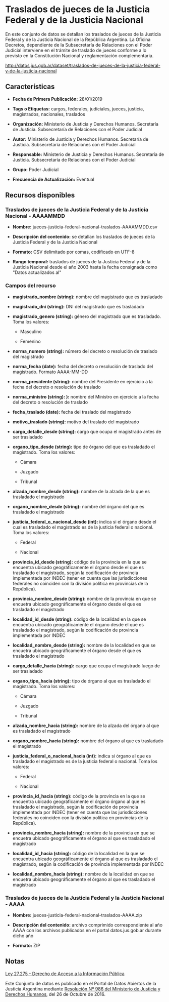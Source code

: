 Traslados de jueces de la Justicia Federal y de la Justicia Nacional
====================================================================

En este conjunto de datos se detallan los traslados de jueces de la Justicia Federal y de la Justicia Nacional de la República Argentina. La Oficina Decretos, dependiente de la Subsecretaría de Relaciones con el Poder Judicial interviene en el trámite de traslado de jueces conforme a lo previsto en la Constitución Nacional y reglamentación complementaria.

http://datos.jus.gob.ar/dataset/traslados-de-jueces-de-la-justicia-federal-y-de-la-justicia-nacional 


Características
---------------

-   **Fecha de Primera Publicación:** 28/01/2019

-   **Tags o Etiquetas:** cargos, federales, judiciales, jueces, justicia, magistrados, nacionales, traslados

-   **Organización:** Ministerio de Justicia y Derechos Humanos. Secretaría de Justicia. Subsecretaría de Relaciones con el Poder Judicial

-   **Autor:** Ministerio de Justicia y Derechos Humanos. Secretaría de Justicia. Subsecretaría de Relaciones con el Poder Judicial

-   **Responsable:** Ministerio de Justicia y Derechos Humanos. Secretaría de Justicia. Subsecretaría de Relaciones con el Poder Judicial

-   **Grupo:** Poder Judicial

-   **Frecuencia de Actualización:** Eventual

Recursos disponibles
--------------------

### Traslados de jueces de la Justicia Federal y de la Justicia Nacional - AAAAMMDD

-   **Nombre:** jueces-justicia-federal-nacional-traslados-AAAAMMDD.csv

-   **Descripción del contenido:** se detallan los traslados de jueces de la Justicia Federal y de la Justicia Nacional

-   **Formato:** CSV delimitado por comas, codificado en UTF-8

-   **Rango temporal:** traslados de jueces de la Justicia Federal y de la Justicia Nacional desde el año 2003 hasta la fecha consignada como "Datos actualizados al"

### Campos del recurso

-   **magistrado_nombre (string):** nombre del magistrado que es trasladado

-   **magistrado_dni (string):** DNI del magistrado que es trasladado

-   **magistrado_genero (string):** género del magistrado que es trasladado. Toma los valores:

	-   Masculino

	-   Femenino

-   **norma_numero (string):** número del decreto o resolución de traslado del magistrado

-   **norma_fecha (date):** fecha del decreto o resolución de traslado del magistrado. Formato AAAA-MM-DD

-   **norma_presidente (string):** nombre del Presidente en ejercicio a la fecha del decreto o resolución de traslado

-   **norma_ministro (string): ):** nombre del Ministro en ejercicio a la fecha del decreto o resolución de traslado

-   **fecha_traslado (date):** fecha del traslado del magistrado

-   **motivo_traslado (string):** motivo del traslado del magistrado

-   **cargo_detalle_desde (string):** cargo que ocupa el magistrado antes de ser trasladado

-   **organo_tipo_desde (string):** tipo de órgano del que es trasladado el magistrado. Toma los valores:

    -   Cámara

    -   Juzgado

    -   Tribunal

-   **alzada_nombre_desde (string):** nombre de la alzada de la que es trasladado el magistrado

-   **organo_nombre_desde (string):** nombre del órgano del que es trasladado el magistrado

-   **justicia_federal_o_nacional_desde (int):** indica si el órgano desde el cual es trasladado el magistrado es de la justicia federal o nacional. Toma los valores:

    -   Federal

    -   Nacional

-   **provincia_id_desde (string):** código de la provincia en la que se encuentra ubicado geográficamente el órgano desde el que es trasladado el magistrado, según la codificación de provincia implementada por INDEC (tener en cuenta que las jurisdicciones federales no coinciden con la división política en provincias de la República).

-   **provincia_nombre_desde (string):** nombre de la provincia en que se encuetra ubicado geográficamente el órgano desde el que es trasladado el magistrado

-   **localidad_id_desde (string):** código de la localidad en la que se encuentra ubicado geográficamente el órgano desde el que es trasladado el magistrado, según la codificación de provincia implementada por INDEC

-   **localidad_nombre_desde (string):** nombre de la localidad en que se encuetra ubicado geográficamente el órgano desde el que es trasladado el magistrado

-   **cargo_detalle_hacia (string):** cargo que ocupa el magistrado luego de ser trasladado

-   **organo_tipo_hacia (string):** tipo de órgano al que es trasladado el magistrado. Toma los valores:

    -   Cámara

    -   Juzgado

    -   Tribunal

-   **alzada_nombre_hacia (string):** nombre de la alzada del órgano al que es trasladado el magistrado

-   **organo_nombre_hacia (string):** nombre del órgano al que es trasladado el magistrado

-   **justicia_federal_o_nacional_hacia (int):** indica si órgano al que es trasladado el magistrado es de la justicia federal o nacional. Toma los valores:

    -   Federal

    -   Nacional

-   **provincia_id_hacia (string):** código de la provincia en la que se encuentra ubicado geográficamente el órgano órgano al que es trasladado el magistrado, según la codificación de provincia implementada por INDEC (tener en cuenta que las jurisdicciones federales no coinciden con la división política en provincias de la República).

-   **provincia_nombre_hacia (string):** nombre de la provincia en que se encuetra ubicado geográficamente el órgano al que es trasladado el magistrado

-   **localidad_id_hacia (string):** código de la localidad en la que se encuentra ubicado geográficamente el órgano al que es trasladado el magistrado, según la codificación de provincia implementada por INDEC

-   **localidad_nombre_hacia (string):** nombre de la localidad en que se encuetra ubicado geográficamente el órgano al que es trasladado el magistrado

### Traslados de jueces de la Justicia Federal y la Justicia Nacional - AAAA

- **Nombre:** jueces-justicia-federal-nacional-traslados-AAAA.zip

- **Descripción del contenido:** archivo comprimido correspondiente al año AAAA con los archivos publicados en el portal datos.jus.gob.ar durante dicho año

- **Formato:** ZIP

Notas
------

[Ley 27.275 - Derecho de Acceso a la Información Pública](http://servicios.infoleg.gob.ar/infolegInternet/anexos/265000-269999/265949/norma.htm)

Este Conjunto de datos es publicado en el Portal de Datos Abiertos de la Justicia Argentina mediante [Resolución Nº 986 del Ministerio de Justicia y Derechos Humanos](http://datos.jus.gob.ar/resoluciones/RESOL-2016-986-E-APN-MJ.pdf), del 26 de Octubre de 2016.
